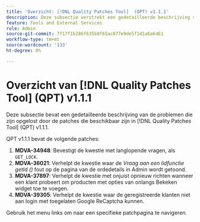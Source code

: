 ```yaml
---
title: 'Overzicht: [!DNL Quality Patches Tool]  (QPT) v1.1.1'
description: Deze subsectie verstrekt een gedetailleerde beschrijving van de kwesties die door de flarden beschikbaar in  [!DNL Quality Patches Tool]  (QPT) v1.1.1 worden opgelost.
feature: Tools and External Services
role: Admin
source-git-commit: 7f17f1b286f635b8f65ac877e9de5f1d1a6a6461
workflow-type: tm+mt
source-wordcount: '133'
ht-degree: 0%

---
```


# Overzicht van [!DNL Quality Patches Tool] (QPT) v1.1.1

Deze subsectie bevat een gedetailleerde beschrijving van de problemen die zijn opgelost door de patches die beschikbaar zijn in [!DNL Quality Patches Tool] (QPT) v1.1.1.

QPT v1.1.1 bevat de volgende patches:

1. **MDVA-34948**: Bevestigt de kwestie met langlopende vragen, als `GET_LOCK`.
1. **MDVA-36021**: Verhelpt de kwestie waar de *Vraag aan een lidfunctie getId ()* fout op de pagina van de ordedetails in Admin wordt getoond.
1. **MDVA-37897**: Verhelpt de kwestie met onjuist opnieuw richten wanneer een klant probeert om producten met opties van onlangs Bekeken widget toe te voegen.
1. **MDVA-39305**: Verhelpt de kwestie waar de geregistreerde klanten niet aan login met toegelaten Google ReCaptcha kunnen.

Gebruik het menu links om naar een specifieke patchpagina te navigeren.
